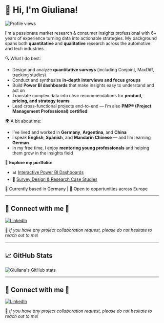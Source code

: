 # 👋 Hi, I'm Giuliana!

![Profile views](https://komarev.com/ghpvc/?username=giulianamoroni&style=flat&color=blue)

I'm a passionate market research & consumer insights professional with 6+ years of experience turning data into actionable strategies. My background spans both **quantitative** and **qualitative** research across the automotive and tech industries.

🔍 What I do best:
- Design and analyze **quantitative surveys** (including Conjoint, MaxDiff, tracking studies)
- Conduct and synthesize **in-depth interviews and focus groups**
- Build **Power BI dashboards** that make insights easy to understand and act on
- Translate complex data into clear recommendations for **product, pricing, and strategy teams**
- Lead cross-functional projects end-to-end — I’m also **PMP® (Project Management Professional) certified**

🌍 A bit about me:
- I’ve lived and worked in **Germany**, **Argentina**, and **China**
- I speak **English**, **Spanish**, and **Mandarin Chinese** — and I’m learning **German**
- In my free time, I enjoy **mentoring young professionals** and helping them grow in the insights field

📁 **Explore my portfolio:**
- 📊 [Interactive Power BI Dashboards](https://giulianamoroni.github.io/market-research-portfolio/)
- 📑 [Survey Design & Research Case Studies](https://giulianamoroni.github.io/market-research-portfolio/portfolio/ev-survey-2024)

📍 Currently based in Germany | 💼 Open to opportunities across Europe

---

## 🤝 Connect with me 🤝

[![LinkedIn](https://img.shields.io/badge/LinkedIn-Connect-blue?logo=linkedin&logoColor=white)](https://www.linkedin.com/in/giulianamoroni/)

💬 *If you have any project collaboration request, please do not hesitate to reach out to me!*

---

## 📈 GitHub Stats

![Giuliana's GitHub stats](https://github-readme-stats.vercel.app/api?username=giulianamoroni&show_icons=true&theme=default)

---

## 🤝 Connect with me 🤝

[![LinkedIn](https://img.shields.io/badge/LinkedIn-Connect-blue?logo=linkedin&logoColor=white)](https://www.linkedin.com/in/giulianamoroni/)

💬 *If you have any project collaboration request, please do not hesitate to reach out to me!*

